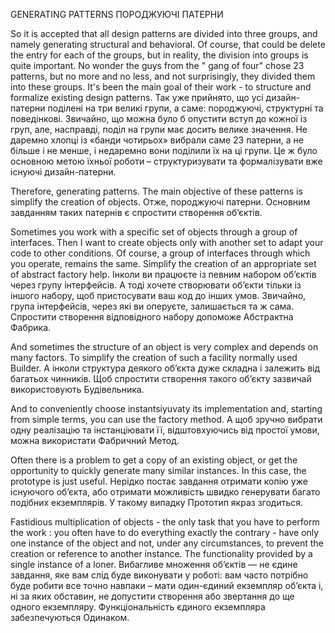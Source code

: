 GENERATING PATTERNS
ПОРОДЖУЮЧІ ПАТЕРНИ 

So it is accepted that all design patterns are divided into three groups, and namely generating structural and behavioral. Of course, that could be delete the entry for each of the groups, but in reality, the division into groups is quite important. No wonder the guys from the " gang of four" chose 23 patterns, but no more and no less, and not surprisingly, they divided them into these groups. It's been the main goal of their work - to structure and formalize existing design patterns.
Так уже прийнято, що усі дизайн-патерни поділені на три великі групи, а саме:  породжуючі,  структурні  та  поведінкові.  Звичайно,  що  можна  було  б опустити  вступ  до  кожної  із  груп,  але,  насправді,  поділ  на  групи  має  досить велике  значення.  Не  даремно  хлопці  із  «банди  чотирьох»  вибрали  саме  23 патерни, а не більше і не менше, і недаремно вони поділили їх на ці групи. Це ж було основною метою їхньої роботи – структуризувати та формалізувати вже існуючі дизайн-патерни.

Therefore, generating patterns. The main objective of these patterns is simplify the creation of objects.
Отже,  породжуючі  патерни.  Основним  завданням  таких  патернів є спростити створення об’єктів.

Sometimes you work with a specific set of objects through a group of interfaces. Then I want to create objects only with another set to adapt your code to other conditions. Of course, a group of interfaces through which you operate, remains the same. Simplify the creation of an appropriate set of abstract factory help.
Інколи ви працюєте із певним набором об’єктів через групу інтерфейсів. А тоді хочете створювати об’єкти тільки із іншого набору, щоб пристосувати ваш код  до  інших  умов.  Звичайно,  група  інтерфейсів,  через  які  ви  оперуєте, залишається  та  ж  сама.  Спростити  створення  відповідного  набору  допоможе Абстрактна Фабрика.

And sometimes the structure of an object is very complex and depends on many factors. To simplify the creation of such a facility normally used Builder.
А  інколи структура  деякого об’єкта  дуже  складна  і  залежить  від  багатьох чинників. Щоб  спростити  створення  такого об’єкту  зазвичай використовують Будівельника. 

And to conveniently choose instantsiyuvaty its implementation and, starting from simple terms, you can use the factory method.
А щоб зручно вибрати одну реалізацію та інстанціювати її, відштовхуючись від простої умови, можна використати Фабричний Метод. 

Often there is a problem to get a copy of an existing object, or get the opportunity to quickly generate many similar instances. In this case, the prototype is just useful.
Нерідко  постає  завдання  отримати  копію  уже  існуючого  об’єкта,  або отримати  можливість  швидко  генерувати багато  подібних  екземплярів. У такому випадку Прототип якраз згодиться. 

Fastidious multiplication of objects - the only task that you have to perform the work : you often have to do everything exactly the contrary - have only one instance of the object and not, under any circumstances, to prevent the creation or reference to another instance. The functionality provided by a single instance of a loner.
Вибагливе  множення  об’єктів  —  не  єдине  завдання,  яке  вам  слід  буде виконувати у роботі: вам часто потрібно буде робити все точно навпаки – мати один-єдиний екземпляр об’єкта і, ні за яких обставин, не допустити створення або звертання до ще одного екземпляру. Функціональність єдиного екземпляра забезпечуються Одинаком. 


 

 

 








